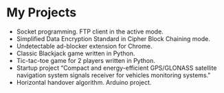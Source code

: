 # My Projects

 - Socket programming. FTP client in the active mode.
 - Simplified Data Encryption Standard in Cipher Block Chaining mode.
 - Undetectable ad-blocker extension for Chrome.
 - Classic Blackjack game written in Python.
 - Tic-tac-toe game for 2 players written in Python.
 - Startup project “Compact and energy-efficient GPS/GLONASS satellite navigation system signals receiver for vehicles monitoring systems."
 - Horizontal handover algorithm. Arduino project.
 
